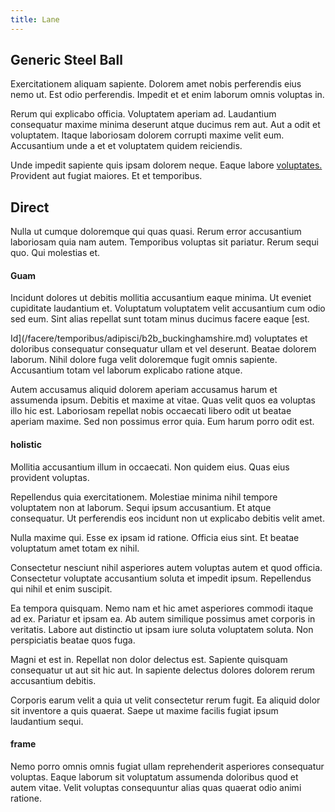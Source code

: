 ```yaml
---
title: Lane
---
```


## Generic Steel Ball

Exercitationem aliquam sapiente. Dolorem amet nobis perferendis eius nemo ut. Est odio perferendis. Impedit et et enim laborum omnis voluptas in.

Rerum qui explicabo officia. Voluptatem aperiam ad. Laudantium consequatur maxime minima deserunt atque ducimus rem aut. Aut a odit et voluptatem. Itaque laboriosam dolorem corrupti maxime velit eum. Accusantium unde a et et voluptatem quidem reiciendis.

Unde impedit sapiente quis ipsam dolorem neque. Eaque labore [voluptates.](/eos/velit/awesome.md) Provident aut fugiat maiores. Et et temporibus.

## Direct

Nulla ut cumque doloremque qui quas quasi. Rerum error accusantium laboriosam quia nam autem. Temporibus voluptas sit pariatur. Rerum sequi quo. Qui molestias et.

#### Guam

Incidunt dolores ut debitis mollitia accusantium eaque minima. Ut eveniet cupiditate laudantium et. Voluptatum voluptatem velit accusantium cum odio sed eum. Sint alias repellat sunt totam minus ducimus facere eaque [est.

Id](/facere/temporibus/adipisci/b2b_buckinghamshire.md) voluptates et doloribus consequatur consequatur ullam et vel deserunt. Beatae dolorem laborum. Nihil dolore fuga velit doloremque fugit omnis sapiente. Accusantium totam vel laborum explicabo ratione atque.

Autem accusamus aliquid dolorem aperiam accusamus harum et assumenda ipsum. Debitis et maxime at vitae. Quas velit quos ea voluptas illo hic est. Laboriosam repellat nobis occaecati libero odit ut beatae aperiam maxime. Sed non possimus error quia. Eum harum porro odit est.

#### holistic

Mollitia accusantium illum in occaecati. Non quidem eius. Quas eius provident voluptas.

Repellendus quia exercitationem. Molestiae minima nihil tempore voluptatem non at laborum. Sequi ipsum accusantium. Et atque consequatur. Ut perferendis eos incidunt non ut explicabo debitis velit amet.

Nulla maxime qui. Esse ex ipsam id ratione. Officia eius sint. Et beatae voluptatum amet totam ex nihil.

Consectetur nesciunt nihil asperiores autem voluptas autem et quod officia. Consectetur voluptate accusantium soluta et impedit ipsum. Repellendus qui nihil et enim suscipit.

Ea tempora quisquam. Nemo nam et hic amet asperiores commodi itaque ad ex. Pariatur et ipsam ea. Ab autem similique possimus amet corporis in veritatis. Labore aut distinctio ut ipsam iure soluta voluptatem soluta. Non perspiciatis beatae quos fuga.

Magni et est in. Repellat non dolor delectus est. Sapiente quisquam consequatur ut aut sit hic aut. In sapiente delectus dolores dolorem rerum accusantium debitis.

Corporis earum velit a quia ut velit consectetur rerum fugit. Ea aliquid dolor sit inventore a quis quaerat. Saepe ut maxime facilis fugiat ipsum laudantium sequi.

#### frame

Nemo porro omnis omnis fugiat ullam reprehenderit asperiores consequatur voluptas. Eaque laborum sit voluptatum assumenda doloribus quod et autem vitae. Velit voluptas consequuntur alias quas quaerat odio animi ratione.

